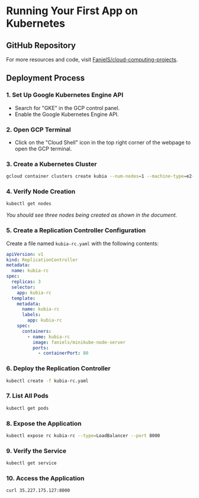 
# Running Your First App on Kubernetes

## GitHub Repository
For more resources and code, visit [FanielS/cloud-computing-projects](https://github.com/FanielS/cloud-computing-projects).

## Deployment Process

### 1. Set Up Google Kubernetes Engine API
- Search for "GKE" in the GCP control panel.
- Enable the Google Kubernetes Engine API.

### 2. Open GCP Terminal
- Click on the "Cloud Shell" icon in the top right corner of the webpage to open the GCP terminal.

### 3. Create a Kubernetes Cluster
```bash
gcloud container clusters create kubia --num-nodes=1 --machine-type=e2-micro --region=us-west1
```

### 4. Verify Node Creation
```bash
kubectl get nodes
```
*You should see three nodes being created as shown in the document.*

### 5. Create a Replication Controller Configuration
Create a file named `kubia-rc.yaml` with the following contents:
```yaml
apiVersion: v1
kind: ReplicationController
metadata: 
  name: kubia-rc
spec: 
  replicas: 3
  selector: 
    app: kubia-rc
  template: 
    metadata: 
      name: kubia-rc
      labels: 
        app: kubia-rc
    spec: 
      containers: 
        - name: kubia-rc
          image: faniels/minikube-node-server
          ports: 
            - containerPort: 80
```

### 6. Deploy the Replication Controller
```bash
kubectl create -f kubia-rc.yaml
```

### 7. List All Pods
```bash
kubectl get pods
```

### 8. Expose the Application
```bash
kubectl expose rc kubia-rc --type=LoadBalancer --port 8000
```

### 9. Verify the Service
```bash
kubectl get service
```

### 10. Access the Application
```bash
curl 35.227.175.127:8000
```
